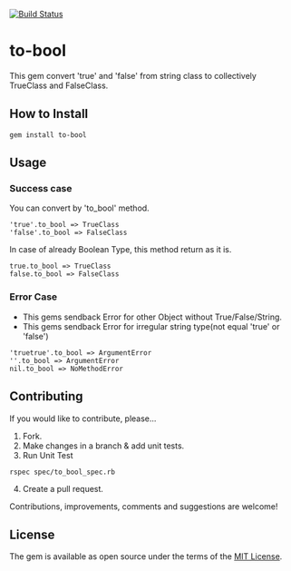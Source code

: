 [![Build Status](https://travis-ci.org/hiroaki-iwase/to-bool.svg)](https://travis-ci.org/hiroaki-iwase/to-bool)
# to-bool
This gem convert 'true' and 'false' from string class to collectively TrueClass and FalseClass.

## How to Install
~~~~
gem install to-bool
~~~~

## Usage
### Success case
You can convert by 'to_bool' method.
~~~~
'true'.to_bool => TrueClass
'false'.to_bool => FalseClass
~~~~
In case of already Boolean Type, this method return as it is.
~~~~
true.to_bool => TrueClass
false.to_bool => FalseClass
~~~~

### Error Case
* This gems sendback Error for other Object without True/False/String.
* This gems sendback Error for irregular string type(not equal 'true' or 'false')
~~~~
'truetrue'.to_bool => ArgumentError
''.to_bool => ArgumentError
nil.to_bool => NoMethodError
~~~~

## Contributing

If you would like to contribute, please...

1. Fork.
2. Make changes in a branch & add unit tests.
3. Run Unit Test
~~~~
rspec spec/to_bool_spec.rb
~~~~
4. Create a pull request.

Contributions, improvements, comments and suggestions are welcome!

## License

The gem is available as open source under the terms of the [MIT License](http://opensource.org/licenses/MIT).


